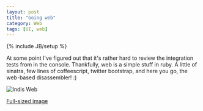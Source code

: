 ```yaml
---
layout: post
title: "Going web"
category: Web
tags: [UI, web]
---
```

{% include JB/setup %}

At some point I've figured out that it's rather hard to review the integration tests from in the console. Thankfully, web is a simple stuff in ruby. A little of sinatra, few lines of coffeescript, twitter bootstrap, and here you go, the web-based disassembler! :)

![Indis Web](http://f.cl.ly/items/0W1a0s432M0J313P2J1z/Screenshot%202012-04-20%2016h%2059m%2011s.png "Indis on the web")

[Full-sized image](http://cl.ly/3r0R0s3K0t472R3M213D)